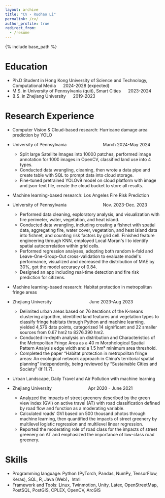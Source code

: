 ```yaml
---
layout: archive
title: "CV - Ruohao Li"
permalink: /cv/
author_profile: true
redirect_from:
  - /resume
---
```


{% include base_path %}

Education
======
* Ph.D Student in Hong Kong University of Science and Technology, Computational Media  &nbsp;&nbsp;&nbsp;&nbsp; 2024-2028 (expected)
* M.S. in University of Pennsylvania (quit), Smart Cities &nbsp;&nbsp;&nbsp;&nbsp; 2023-2024
* B.S. in Zhejiang University &nbsp;&nbsp;&nbsp;&nbsp; 2019-2023

Research Experience
======
* Computer Vision & Cloud-based research: Hurricane damage area prediction by YOLO  
* University of Pennsylvania &nbsp;&nbsp;&nbsp;&nbsp;&nbsp;&nbsp;&nbsp;&nbsp;&nbsp;&nbsp;&nbsp;&nbsp;&nbsp;&nbsp;&nbsp;&nbsp;&nbsp;&nbsp;&nbsp;&nbsp;&nbsp;&nbsp;&nbsp;&nbsp;&nbsp;&nbsp;&nbsp;&nbsp; March 2024-May 2024
  * Split large Satellite Images into 10000 patches, performed image annotation for 1000 images in OpenCV, classified land use into 4 types.
  * Conducted data wrangling, cleaning, then wrote a data pipe and create table with SQL to prompt data into cloud storage.
  * Fine-tuned pretrained YOLOv9 model on cloud platform with image and json-text file, create the cloud bucket to store all results.

* Machine learning-based research: Los Angeles Fire Risk Prediction  
* University of Pennsylvania &nbsp;&nbsp;&nbsp;&nbsp;&nbsp;&nbsp;&nbsp;&nbsp;&nbsp;&nbsp;&nbsp;&nbsp;&nbsp;&nbsp;&nbsp;&nbsp;&nbsp;&nbsp;&nbsp;&nbsp;&nbsp;&nbsp;&nbsp;&nbsp;&nbsp;&nbsp;&nbsp;&nbsp; Nov. 2023-Dec. 2023
  * Performed data cleaning, exploratory analysis, and visualization with fire perimeter, water, vegetation, and heat island.
  * Conducted data wrangling, including creating a fishnet with spatial data, aggregating fire, water cover, vegetation, and heat island data into fishnet, and counting risk factors by grid cell. Finished feature engineering through KNN, employed Local Moran's I to identify spatial autocorrelation within grid cells.
  * Performed regression analyses, adopting both random k-fold and Leave-One-Group-Out cross-validation to evaluate model's performance, visualized and decreased the distribution of MAE by 30%, got the model accuracy of 0.84.
  * Designed an app including real-time detection and fire risk prediction for citizens.

* Machine learning-based research: Habitat protection in metropolitan fringe areas  
* Zhejiang University &nbsp;&nbsp;&nbsp;&nbsp;&nbsp;&nbsp;&nbsp;&nbsp;&nbsp;&nbsp;&nbsp;&nbsp;&nbsp;&nbsp; &nbsp;&nbsp;&nbsp;&nbsp;&nbsp;&nbsp;&nbsp;&nbsp;&nbsp;&nbsp;&nbsp;&nbsp;&nbsp;&nbsp; June 2023-Aug 2023
  * Delimited urban areas based on 76 iterations of the K-means clustering algorithm, identified land features and vegetation types to classify fringe habitats through Python and machine learning, yielded 4,576 data points, categorized 14 significant and 22 smaller sources from 0.67 hm2 to 8276.390 hm2.
  * Conducted in-depth analysis on distribution and Characteristics of the Metropolitan Fringe Area as a 40 m Morphological Spatial Pattern Analysis edge width and a 1.5 hm² minimum area threshold.
  * Completed the paper “Habitat protection in metropolitan fringe areas: An ecological network approach in China’s territorial spatial planning” independently, being reviewed by “Sustainable Cities and Society” (If 11.7).

* Urban Landscape, Daily Travel and Air Pollution with machine learning   
* Zhejiang University &nbsp;&nbsp;&nbsp;&nbsp;&nbsp;&nbsp;&nbsp;&nbsp;&nbsp;&nbsp;&nbsp;&nbsp;&nbsp;&nbsp;&nbsp;&nbsp;&nbsp;&nbsp;&nbsp;&nbsp;&nbsp;&nbsp;&nbsp;&nbsp;&nbsp;&nbsp;&nbsp;&nbsp; Apr 2020 - June 2021
  * Analyzed the impacts of street greenery described by the green view index (GVI) on active travel (AT) with road classification defined by road flow and function as a moderating variable.
  * Calculated roads’ GVI based on 500 thousand photos through machine learning, then quantified the impacts of street greenery by multilevel logistic regression and multilevel linear regression.
  * Reported the moderating role of road class for the impacts of street greenery on AT and emphasized the importance of low-class road greenery.

Skills
======
* Programming language: Python (PyTorch, Pandas, NumPy, TensorFlow, Keras), SQL, R, Java (Web)，html
* Framework and Tools: Linux, Twinmotion, Unity, Latex, OpenStreetMap, PostSQL, PostGIS, CPLEX, OpenCV, ArcGIS
